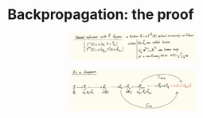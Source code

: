 # Backpropagation: the proof


<html>
<body>
<p>
      <div style="text-align: center;">
  <img src="/images/backprop1.png" alt="backprop1" width="50%" >
      </div>
</p>
</body>
</html>


<html>
<body>
<p>
      <div style="text-align: center;">
  <img src="/images/backprop2.png" alt="backprop2" width="50%" >
      </div>
</p>
</body>
</html>








